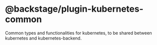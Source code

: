 # @backstage/plugin-kubernetes-common

Common types and functionalities for kubernetes, to be shared between kubernetes and kubernetes-backend.
